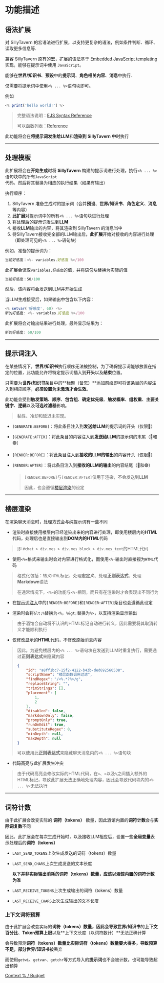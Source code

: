 # 功能描述

## 语法扩展

对 SillyTavern 的宏语法进行扩展，以支持更复杂的语法，例如条件判断、循环、读取更多信息等.

兼容 SillyTavern 原有的宏，扩展的语法基于 [Embedded JavaScript templating](https://ejs.co/) 实现，能够在提示词中使用 `JavaScript`。

能够在**世界/知识书**、**预设**中的**提示词**、**角色相关内容**、**消息**中执行.

仅需要将提示词中使用`<% ... %>`语句块即可。

例如

```javascript
<% print('hello world!') %>
```

> 完整语法说明：[EJS Syntax Reference](https://github.com/mde/ejs/blob/main/docs/syntax.md)
>
> 可以函数列表：[Reference](reference_cn.md)

此功能将会在**将提示词发生给LLM**和**渲染到 SillyTavern 中**时执行

---

## 处理模板

此扩展将会在**开始生成**时将 **SillyTavern** 构建的提示词进行处理，执行`<% ... %>`语句块中的所有`JavaScript`代码，然后将其替换为相应的执行结果（如果有输出）

执行顺序：

1. SillyTavern 准备生成时的提示词（合并**预设**、**世界/知识书**、**角色定义**、**消息**等内容）
2. **此扩展**对提示词中的所有`<% ... %>`语句块进行处理
3. 将处理后的提示词发生到**LLM**
4. 接收**LLM**输出的内容，将其渲染到 SillyTavern 的消息当中
5. 待SillyTavern接收完全部的LLM输出后，**此扩展**开始对接收的内容进行处理（即处理可见的`<% ... %>`语句块）



例如，准备的提示词为：

```javascript
当前好感度：<%- variables.好感度 %>/100
```

此扩展会读取`variables.好感度`的值，并将语句块替换为实际的值

```javascript
当前好感度：50/100
```

然后，该内容将会发送到LLM并开始生成

当LLM生成接受后，如果输出中包含以下内容：

```javascript
<% setvar('好感度', 60) -%>
新的好感度: <%- variables.好感度 %>/100
```

此扩展将会对输出结果进行处理，最终显示结果为：

```javascript
新的好感度: 60/100
```

---

## 提示词注入

在某些情况下，**世界/知识书**执行顺序无法被控制，为了确保提示词能够放置在指定的位置，此功能允许将特定提示词插入到**开头**以及**结束**位置。

只需要为**世界/知识书**条目中的**标题（备忘）**添加前缀即可将该条目的内容注入到相应顺序，**必须设置为未激活才会生效**。

此功能会受到**触发策略**、**顺序**、**包含组**、**确定优先级**、**触发概率**、**组权重**、**主要关键字**、**逻辑**以及**可选过滤器**影响。

> 黏性、冷却和延迟未实现。

- `[GENERATE:BEFORE]`：将此条目注入到**发送给LLM**的提示词的开头（仅限🔵）

- `[GENERATE:AFTER]`：将此条目的内容注入到**发送给LLM**的提示词的末尾（🔵和🟢）

- `[RENDER:BEFORE]`：将此条目注入到**接收的LLM的输出**的内容开头（仅限🔵）

- `[RENDER:AFTER]`：将此条目注入到**接收的LLM的输出**的内容结尾（🔵和🟢）

	> `[RENDER:BEFORE]`与`[RENDER:AFTER]`仅用于渲染，不会发送到**LLM**
	>
	> 因此，也会遵循[楼层渲染](#楼层渲染)的设定

---

## 楼层渲染

在渲染聊天消息时，处理方式会与纯提示词有一些不同

- 渲染时直接使用楼层内已经渲染出来的内容进行处理，即使用楼层内的**HTML**代码，处理后也是直接输出到**DOM内的HTML**代码

> 即 `#chat > div.mes > div.mes_block > div.mes_text`的HTML代码

- 使用`<%=`格式来输出时会对内容进行格式化，而使用`<%-`输出时直接视为`HTML`代码

> 格式化包括：转义`HTML`标记、处理**宏定义**、处理**正则表达式**、处理**Markdown**语法
>
> 在通常情况下，`<%=`的功能与`<%-`相同，而只有在渲染时才会表现出不同行为

- 在[提示词注入](#提示词注入)中的`[RENDER:BEFORE]`和`[RENDER:AFTER]`条目也会遵循此设定

- 渲染时会将`&lt;%`替换为`<%`，`%&gt;`替换为`%>`，以支持渲染显示输出

> 由于酒馆会自动将不认识的HTML标记自动进行转义，因此需要将其取消转义才能顺利执行

- 仅修改显示的**HTML**代码，不修改原始消息内容

> 因此，为避免楼层内的`<% ... %>`语句块在发送到LLM时重复执行，需要通过**正则表达式**来隐藏内容
>
> ```json
> {
>     "id": "a8ff1bc7-15f2-4122-b43b-ded692560538",
>     "scriptName": "楼层函数调用过滤",
>     "findRegex": "/<%.*?%>/g",
>     "replaceString": "",
>     "trimStrings": [],
>     "placement": [
>         1,
>         2
>     ],
>     "disabled": false,
>     "markdownOnly": false,
>     "promptOnly": true,
>     "runOnEdit": true,
>     "substituteRegex": 0,
>     "minDepth": null,
>     "maxDepth": null
> }
> ```
>
> 可以使用此**正则表达式**来隐藏聊天消息内的`<% ... %>`语句块

- 代码高亮与此扩展发生冲突

> 由于代码高亮会修改实际的HTML代码，在`<`、`>`以及`%`之间插入额外的HTML标记，导致此扩展无法正确地处理内容，因此会导致代码块内的`<% ... %>`无法执行

---

## 词符计数

由于此扩展会改变实际的 **词符（tokens）** 数量，因此酒馆内置的**词符计数**会与**实际词复数**不同

因此，此扩展会在每次生成开始时，以及接收LLM相应后，设置一些**全局变量**表示处理后的**词符（tokens）**

- `LAST_SEND_TOKENS`上次生成发送的词符（tokens）数量

- `LAST_SEND_CHARS`上次生成发送的文本长度

	**以下并非实际输出消耗的词符（tokens）数量，应该以酒馆内置的词符计数为准**

- `LAST_RECEIVE_TOKENS`上次生成输出的词符（tokens）数量

- `LAST_RECEIVE_CHARS`上次生成输出的文本长度

### 上下文词符预算

由于此扩展会改变实际的**词符（tokens）**数量，因此会导致**世界/知识书**的**上下文百分比**、**Token预算上限**以及**上下文长度（以词符数计）**无法正确计算

会导致预测**词符（tokens）**数量比实际**词符（tokens）**数量要大得多，导致预算不足，部分**世界/知识书**被丢弃

而使用`getwi`、`getvar`、`getchr`等方式导入的**提示词**也不会被计数，也可能导致超出预算

[Context % / Budget](https://docs.sillytavern.app/usage/core-concepts/worldinfo/#context---budget)



















